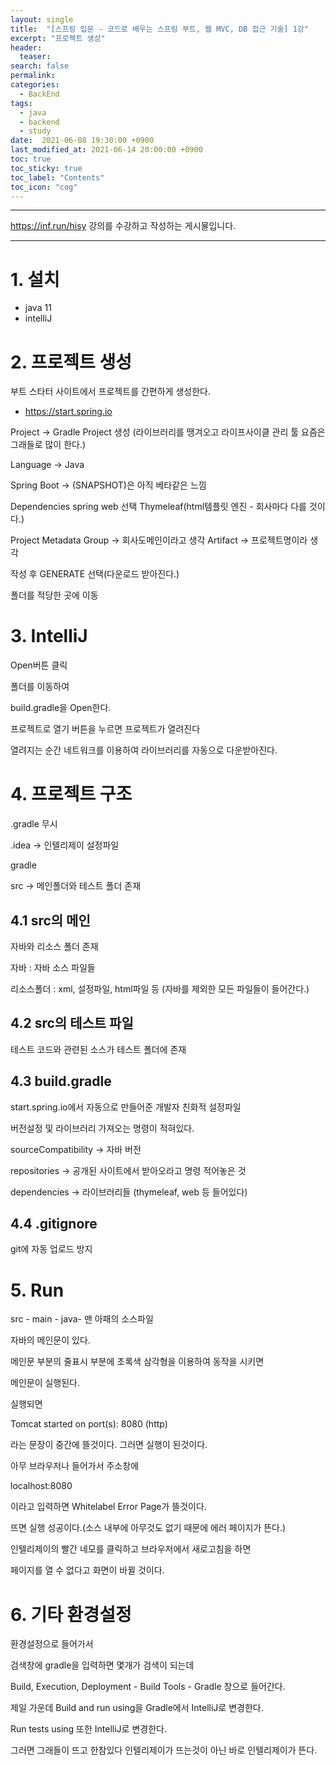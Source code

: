 ```yaml
---
layout: single
title:  "[스프링 입문 - 코드로 배우는 스프링 부트, 웹 MVC, DB 접근 기술] 1강"
excerpt: "프로젝트 생성"
header:
  teaser: 
search: false
permalink:
categories: 
  - BackEnd
tags:
  - java
  - backend
  - study
date:  2021-06-08 19:30:00 +0900
last_modified_at: 2021-06-14 20:00:00 +0900
toc: true
toc_sticky: true
toc_label: "Contents"
toc_icon: "cog"
---
```

---

https://inf.run/hisy 강의를 수강하고 작성하는 게시물입니다.

---
# 1. 설치

- java 11
- intelliJ

# 2. 프로젝트 생성

부트 스타터 사이트에서 프로젝트를 간편하게 생성한다.
- https://start.spring.io

Project -> Gradle Project 생성 (라이브러리를 땡겨오고 라이프사이클 관리 툴 요즘은 그래들로 많이 한다.)

Language -> Java

Spring Boot -> (SNAPSHOT)은 아직 베타같은 느낌 

Dependencies
spring web 선택
Thymeleaf(html템플릿 엔진 - 회사마다 다를 것이다.)

Project Metadata
Group -> 회사도메인이라고 생각
Artifact -> 프로젝트명이라 생각

작성 후 GENERATE 선택(다운로드 받아진다.)

폴더를 적당한 곳에 이동

# 3. IntelliJ

Open버튼 클릭

폴더를 이동하여

build.gradle을 Open한다.

프로젝트로 열기 버튼을 누르면 프로젝트가 열려진다

열려지는 순간 네트워크를 이용하여 라이브러리를 자동으로 다운받아진다.

# 4. 프로젝트 구조

.gradle  무시

.idea -> 인텔리제이 설정파일

gradle 

src -> 메인폴더와 테스트 폴더 존재

## 4.1 src의 메인
  
자바와 리소스 폴더 존재

자바 : 자바 소스 파일들

리소스폴더 : xml, 설정파일, html파일 등 (자바를 제외한 모든 파일들이 들어간다.)

## 4.2 src의 테스트 파일

테스트 코드와 관련된 소스가 테스트 폴더에 존재

## 4.3 build.gradle

start.spring.io에서 자동으로 만들어준 개발자 친화적 설정파일

버전설정 및 라이브러리 가져오는 명령이 적혀있다.

sourceCompatibility -> 자바 버전

repositories -> 공개된 사이트에서 받아오라고 명령 적어놓은 것

dependencies -> 라이브러리들 (thymeleaf, web 등 들어있다)

## 4.4 .gitignore

git에 자동 업로드 방지

# 5. Run

src - main - java- 맨 아패의 소스파일

자바의 메인문이 있다.

메인문 부분의 줄표시 부분에 초록색 삼각형을 이용하여 동작을 시키면

메인문이 실행된다.

실행되면 

Tomcat started on port(s): 8080 (http)

라는 문장이 중간에 뜰것이다. 그러면 실행이 된것이다.

아무 브라우저나 들어가서 주소창에

localhost:8080

이라고 입력하면 Whitelabel Error Page가 뜰것이다.

뜨면 실행 성공이다.(소스 내부에 아무것도 없기 때문에 에러 페이지가 뜬다.)

인텔리제이의 빨간 네모를 클릭하고 브라우저에서 새로고침을 하면

페이지를 열 수 없다고 화면이 바뀔 것이다.

# 6. 기타 환경설정

환경설정으로 들어가서

검색창에 gradle을 입력하면 몇개가 검색이 되는데

Build, Execution, Deployment - Build Tools - Gradle 창으로 들어간다.

제일 가운데 Build and run using을 Gradle에서 IntelliJ로 변경한다.

Run tests using 또한 IntelliJ로 변경한다.

그러면 그래들이 뜨고 한참있다 인텔리제이가 뜨는것이 아닌 바로 인텔리제이가 뜬다.